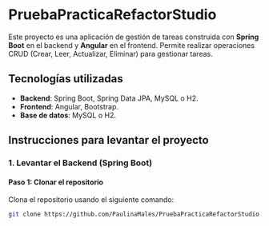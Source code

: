# PruebaPracticaRefactorStudio
Este proyecto es una aplicación de gestión de tareas construida con **Spring Boot** en el backend y **Angular** en el frontend. Permite realizar operaciones CRUD (Crear, Leer, Actualizar, Eliminar) para gestionar tareas. 

## **Tecnologías utilizadas**
- **Backend**: Spring Boot, Spring Data JPA, MySQL o H2.
- **Frontend**: Angular, Bootstrap.
- **Base de datos**: MySQL o H2.

## **Instrucciones para levantar el proyecto**

### **1. Levantar el Backend (Spring Boot)**

#### Paso 1: Clonar el repositorio

Clona el repositorio usando el siguiente comando:

```bash
git clone https://github.com/PaulinaMales/PruebaPracticaRefactorStudio.git
